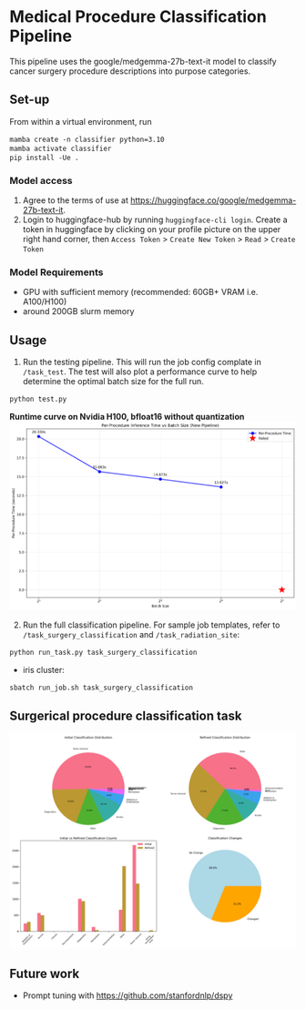 # Medical Procedure Classification Pipeline
This pipeline uses the google/medgemma-27b-text-it model to classify cancer surgery procedure descriptions into purpose categories.

## Set-up
From within a virtual environment, run
```
mamba create -n classifier python=3.10
mamba activate classifier
pip install -Ue .
```

###  Model access
1. Agree to the terms of use at https://huggingface.co/google/medgemma-27b-text-it. 
2. Login to huggingface-hub by running `huggingface-cli login`. Create a token in huggingface by clicking on your profile picture on the upper right hand corner, then `Access Token` > `Create New Token` > `Read` > `Create Token`

###  Model Requirements
- GPU with sufficient memory (recommended: 60GB+ VRAM i.e. A100/H100)
- around 200GB slurm memory

## Usage
1. Run the testing pipeline. This will run the job config complate in `/task_test`. The test will also plot a performance curve to help determine the optimal batch size for the full run. 
```bash
python test.py
```
**Runtime curve on Nvidia H100, bfloat16 without quantization**
![](task_test/out/batch_size_optim.png)

2. Run the full classification pipeline. For sample job templates, refer to `/task_surgery_classification` and `/task_radiation_site`:
```bash
python run_task.py task_surgery_classification
```
* iris cluster:
```bash
sbatch run_job.sh task_surgery_classification
```

## Surgerical procedure classification task
![](task_surgery_classification/classification_distributions.png)


## Future work
- Prompt tuning with https://github.com/stanfordnlp/dspy